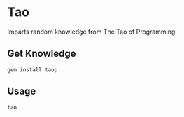 Tao
===

Imparts random knowledge from The Tao of Programming.

Get Knowledge
---
    gem install taop

Usage
---
    tao
